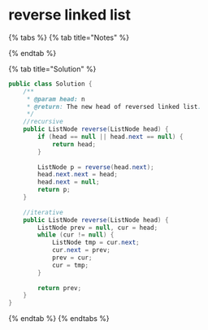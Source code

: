 # reverse linked list

{% tabs %}
{% tab title="Notes" %}

{% endtab %}

{% tab title="Solution" %}
```java
public class Solution {
    /**
     * @param head: n
     * @return: The new head of reversed linked list.
     */
    //recursive
    public ListNode reverse(ListNode head) {
        if (head == null || head.next == null) {
            return head;
        }
        
        ListNode p = reverse(head.next);
        head.next.next = head;
        head.next = null;
        return p;
    }
    
    //iterative
    public ListNode reverse(ListNode head) {
        ListNode prev = null, cur = head;
        while (cur != null) {
            ListNode tmp = cur.next;
            cur.next = prev;
            prev = cur;
            cur = tmp;
        }
        
        return prev;
    }
}
```
{% endtab %}
{% endtabs %}



